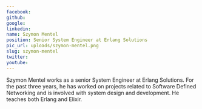 ```yaml
---
facebook: 
github: 
google: 
linkedin: 
name: Szymon Mentel
position: Senior System Engineer at Erlang Solutions
pic_url: uploads/szymon-mentel.png
slug: szymon-mentel
twitter: 
youtube: 
---
```

<div>
<p>Szymon Mentel works as a senior System Engineer at&nbsp;Erlang Solutions. For the past three years, he has worked on projects related to Software Defined Networking and is involved with system design and development. He teaches both Erlang and Elixir.</p>
</div>
